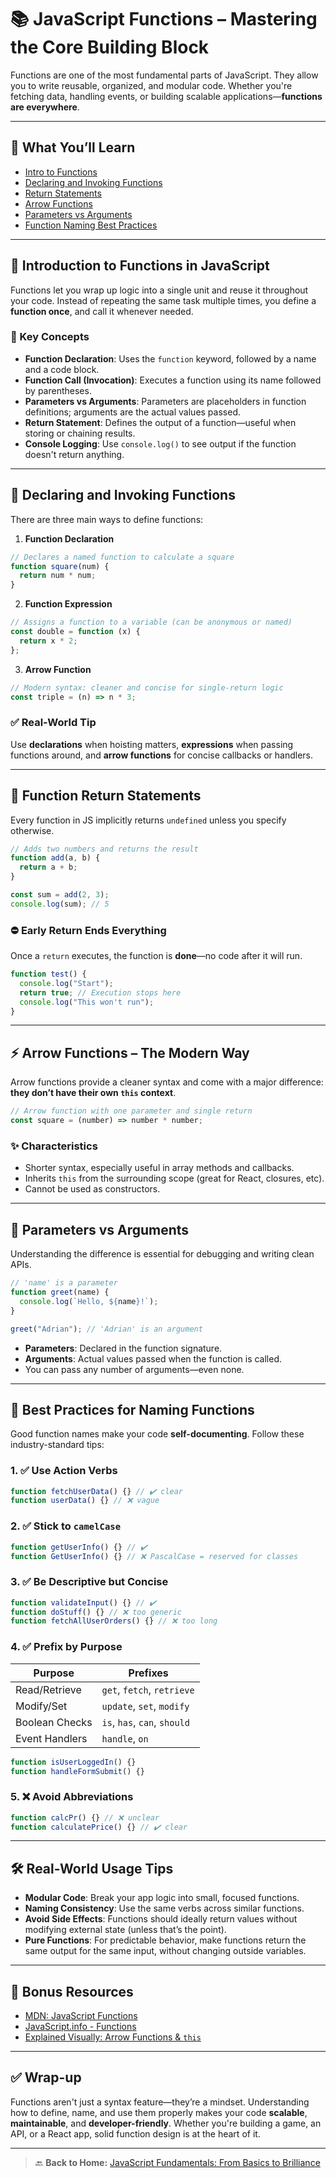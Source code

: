 # 📚 JavaScript Functions – Mastering the Core Building Block

Functions are one of the most fundamental parts of JavaScript. They allow you to write reusable, organized, and modular code. Whether you're fetching data, handling events, or building scalable applications—**functions are everywhere**.

---

## 📌 What You’ll Learn

- [Intro to Functions](./01-functions-intro.md)
- [Declaring and Invoking Functions](./02-declaring-and-invoking-functions.md)
- [Return Statements](./03-function-return.md)
- [Arrow Functions](./04-arrow-functions.md)
- [Parameters vs Arguments](./05-parameters-vs-arguments.md)
- [Function Naming Best Practices](./06-best-practices-for-naming-functions-in-javascript.md)

---

## 🧠 Introduction to Functions in JavaScript

Functions let you wrap up logic into a single unit and reuse it throughout your code. Instead of repeating the same task multiple times, you define a **function once**, and call it whenever needed.

### 🚀 Key Concepts

- **Function Declaration**: Uses the `function` keyword, followed by a name and a code block.
- **Function Call (Invocation)**: Executes a function using its name followed by parentheses.
- **Parameters vs Arguments**: Parameters are placeholders in function definitions; arguments are the actual values passed.
- **Return Statement**: Defines the output of a function—useful when storing or chaining results.
- **Console Logging**: Use `console.log()` to see output if the function doesn't return anything.

---

## 🔧 Declaring and Invoking Functions

There are three main ways to define functions:

1. **Function Declaration**

```javascript
// Declares a named function to calculate a square
function square(num) {
  return num * num;
}
```

2. **Function Expression**

```javascript
// Assigns a function to a variable (can be anonymous or named)
const double = function (x) {
  return x * 2;
};
```

3. **Arrow Function**

```javascript
// Modern syntax: cleaner and concise for single-return logic
const triple = (n) => n * 3;
```

### ✅ Real-World Tip

Use **declarations** when hoisting matters, **expressions** when passing functions around, and **arrow functions** for concise callbacks or handlers.

---

## 🔁 Function Return Statements

Every function in JS implicitly returns `undefined` unless you specify otherwise.

```javascript
// Adds two numbers and returns the result
function add(a, b) {
  return a + b;
}

const sum = add(2, 3);
console.log(sum); // 5
```

### ⛔ Early Return Ends Everything

Once a `return` executes, the function is **done**—no code after it will run.

```javascript
function test() {
  console.log("Start");
  return true; // Execution stops here
  console.log("This won't run");
}
```

---

## ⚡ Arrow Functions – The Modern Way

Arrow functions provide a cleaner syntax and come with a major difference: **they don’t have their own `this` context**.

```javascript
// Arrow function with one parameter and single return
const square = (number) => number * number;
```

### ✨ Characteristics

- Shorter syntax, especially useful in array methods and callbacks.
- Inherits `this` from the surrounding scope (great for React, closures, etc).
- Cannot be used as constructors.

---

## 🧩 Parameters vs Arguments

Understanding the difference is essential for debugging and writing clean APIs.

```javascript
// 'name' is a parameter
function greet(name) {
  console.log(`Hello, ${name}!`);
}

greet("Adrian"); // 'Adrian' is an argument
```

- **Parameters**: Declared in the function signature.
- **Arguments**: Actual values passed when the function is called.
- You can pass any number of arguments—even none.

---

## 🧼 Best Practices for Naming Functions

Good function names make your code **self-documenting**. Follow these industry-standard tips:

### 1. ✅ Use Action Verbs

```javascript
function fetchUserData() {} // ✔️ clear
function userData() {} // ❌ vague
```

### 2. ✅ Stick to `camelCase`

```javascript
function getUserInfo() {} // ✔️
function GetUserInfo() {} // ❌ PascalCase = reserved for classes
```

### 3. ✅ Be Descriptive but Concise

```javascript
function validateInput() {} // ✔️
function doStuff() {} // ❌ too generic
function fetchAllUserOrders() {} // ❌ too long
```

### 4. ✅ Prefix by Purpose

| Purpose        | Prefixes                     |
| -------------- | ---------------------------- |
| Read/Retrieve  | `get`, `fetch`, `retrieve`   |
| Modify/Set     | `update`, `set`, `modify`    |
| Boolean Checks | `is`, `has`, `can`, `should` |
| Event Handlers | `handle`, `on`               |

```javascript
function isUserLoggedIn() {}
function handleFormSubmit() {}
```

### 5. ❌ Avoid Abbreviations

```javascript
function calcPr() {} // ❌ unclear
function calculatePrice() {} // ✔️ clear
```

---

## 🛠️ Real-World Usage Tips

- **Modular Code**: Break your app logic into small, focused functions.
- **Naming Consistency**: Use the same verbs across similar functions.
- **Avoid Side Effects**: Functions should ideally return values without modifying external state (unless that’s the point).
- **Pure Functions**: For predictable behavior, make functions return the same output for the same input, without changing outside variables.

---

## 🔗 Bonus Resources

- [MDN: JavaScript Functions](https://developer.mozilla.org/en-US/docs/Web/JavaScript/Guide/Functions)
- [JavaScript.info - Functions](https://javascript.info/function-basics)
- [Explained Visually: Arrow Functions & `this`](https://www.freecodecamp.org/news/learn-arrow-functions-in-javascript/)

---

## ✅ Wrap-up

Functions aren't just a syntax feature—they’re a mindset. Understanding how to define, name, and use them properly makes your code **scalable**, **maintainable**, and **developer-friendly**. Whether you're building a game, an API, or a React app, solid function design is at the heart of it.

---

> 🔙 **Back to Home:** [JavaScript Fundamentals: From Basics to Brilliance](../index.md)
